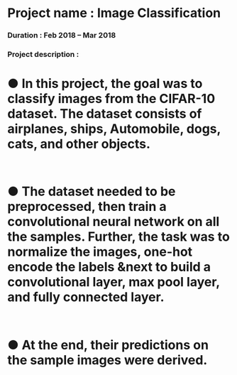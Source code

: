 # Project name : Image Classification<br/>

### Duration : Feb 2018 – Mar 2018<br/>

### Project description : <br/>
   # ● In this project, the goal was to classify images from the CIFAR-10 dataset. The dataset consists of airplanes, ships, Automobile, dogs, cats, and other objects.<br/><br/>

   # ● The dataset needed to be preprocessed, then train a convolutional neural network on all the samples. Further, the task was to normalize the images, one-hot encode the labels &next to build a convolutional layer, max pool layer, and fully connected layer.<br/><br/>

   # ● At the end, their predictions on the sample images were derived.
